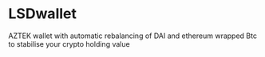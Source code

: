 # LSDwallet
AZTEK wallet with automatic rebalancing of DAI and ethereum wrapped Btc to stabilise your crypto holding value
